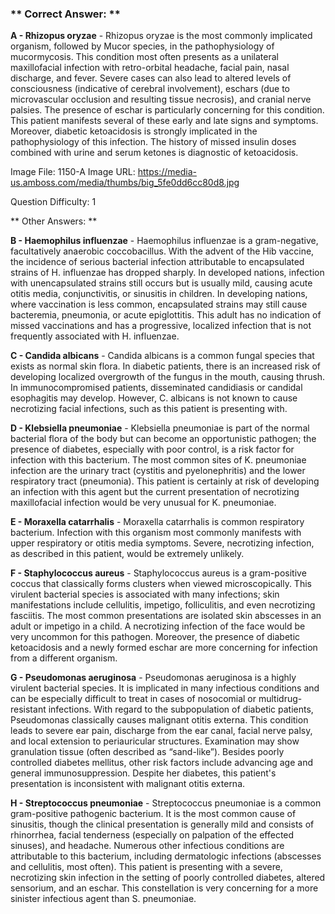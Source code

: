 ### ** Correct Answer: **

**A - Rhizopus oryzae** - Rhizopus oryzae is the most commonly implicated organism, followed by Mucor species, in the pathophysiology of mucormycosis. This condition most often presents as a unilateral maxillofacial infection with retro-orbital headache, facial pain, nasal discharge, and fever. Severe cases can also lead to altered levels of consciousness (indicative of cerebral involvement), eschars (due to microvascular occlusion and resulting tissue necrosis), and cranial nerve palsies. The presence of eschar is particularly concerning for this condition. This patient manifests several of these early and late signs and symptoms. Moreover, diabetic ketoacidosis is strongly implicated in the pathophysiology of this infection. The history of missed insulin doses combined with urine and serum ketones is diagnostic of ketoacidosis.

Image File: 1150-A
Image URL: https://media-us.amboss.com/media/thumbs/big_5fe0dd6cc80d8.jpg

Question Difficulty: 1

** Other Answers: **

**B - Haemophilus influenzae** - Haemophilus influenzae is a gram-negative, facultatively anaerobic coccobacillus. With the advent of the Hib vaccine, the incidence of serious bacterial infection attributable to encapsulated strains of H. influenzae has dropped sharply. In developed nations, infection with unencapsulated strains still occurs but is usually mild, causing acute otitis media, conjunctivitis, or sinusitis in children. In developing nations, where vaccination is less common, encapsulated strains may still cause bacteremia, pneumonia, or acute epiglottitis. This adult has no indication of missed vaccinations and has a progressive, localized infection that is not frequently associated with H. influenzae.

**C - Candida albicans** - Candida albicans is a common fungal species that exists as normal skin flora. In diabetic patients, there is an increased risk of developing localized overgrowth of the fungus in the mouth, causing thrush. In immunocompromised patients, disseminated candidiasis or candidal esophagitis may develop. However, C. albicans is not known to cause necrotizing facial infections, such as this patient is presenting with.

**D - Klebsiella pneumoniae** - Klebsiella pneumoniae is part of the normal bacterial flora of the body but can become an opportunistic pathogen; the presence of diabetes, especially with poor control, is a risk factor for infection with this bacterium. The most common sites of K. pneumoniae infection are the urinary tract (cystitis and pyelonephritis) and the lower respiratory tract (pneumonia). This patient is certainly at risk of developing an infection with this agent but the current presentation of necrotizing maxillofacial infection would be very unusual for K. pneumoniae.

**E - Moraxella catarrhalis** - Moraxella catarrhalis is common respiratory bacterium. Infection with this organism most commonly manifests with upper respiratory or otitis media symptoms. Severe, necrotizing infection, as described in this patient, would be extremely unlikely.

**F - Staphylococcus aureus** - Staphylococcus aureus is a gram-positive coccus that classically forms clusters when viewed microscopically. This virulent bacterial species is associated with many infections; skin manifestations include cellulitis, impetigo, folliculitis, and even necrotizing fasciitis. The most common presentations are isolated skin abscesses in an adult or impetigo in a child. A necrotizing infection of the face would be very uncommon for this pathogen. Moreover, the presence of diabetic ketoacidosis and a newly formed eschar are more concerning for infection from a different organism.

**G - Pseudomonas aeruginosa** - Pseudomonas aeruginosa is a highly virulent bacterial species. It is implicated in many infectious conditions and can be especially difficult to treat in cases of nosocomial or multidrug-resistant infections. With regard to the subpopulation of diabetic patients, Pseudomonas classically causes malignant otitis externa. This condition leads to severe ear pain, discharge from the ear canal, facial nerve palsy, and local extension to periauricular structures. Examination may show granulation tissue (often described as “sand-like”). Besides poorly controlled diabetes mellitus, other risk factors include advancing age and general immunosuppression. Despite her diabetes, this patient's presentation is inconsistent with malignant otitis externa.

**H - Streptococcus pneumoniae** - Streptococcus pneumoniae is a common gram-positive pathogenic bacterium. It is the most common cause of sinusitis, though the clinical presentation is generally mild and consists of rhinorrhea, facial tenderness (especially on palpation of the effected sinuses), and headache. Numerous other infectious conditions are attributable to this bacterium, including dermatologic infections (abscesses and cellulitis, most often). This patient is presenting with a severe, necrotizing skin infection in the setting of poorly controlled diabetes, altered sensorium, and an eschar. This constellation is very concerning for a more sinister infectious agent than S. pneumoniae.

